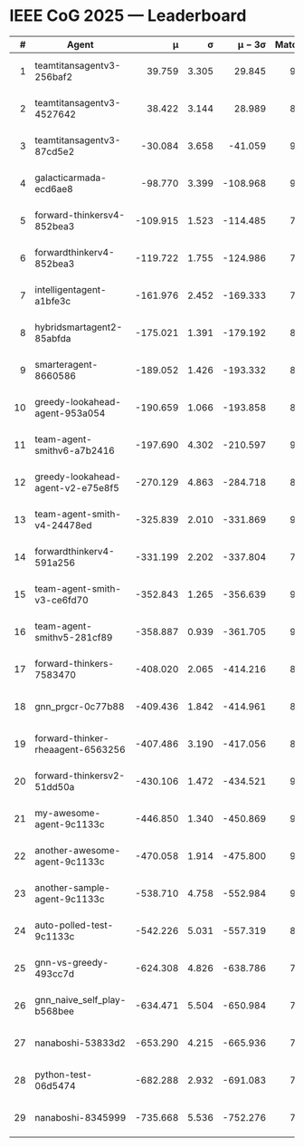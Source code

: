 # IEEE CoG 2025 — Leaderboard

| # | Agent | μ | σ | μ − 3σ | Matches | Updated |
|---:|---|---:|---:|---:|---:|---|
| 1 | teamtitansagentv3-256baf2 | 39.759 | 3.305 | 29.845 | 9520 | 2025-08-20 17:03 |
| 2 | teamtitansagentv3-4527642 | 38.422 | 3.144 | 28.989 | 8734 | 2025-08-20 17:03 |
| 3 | teamtitansagentv3-87cd5e2 | -30.084 | 3.658 | -41.059 | 9786 | 2025-08-20 17:03 |
| 4 | galacticarmada-ecd6ae8 | -98.770 | 3.399 | -108.968 | 9260 | 2025-08-20 17:03 |
| 5 | forward-thinkersv4-852bea3 | -109.915 | 1.523 | -114.485 | 7617 | 2025-08-20 17:03 |
| 6 | forwardthinkerv4-852bea3 | -119.722 | 1.755 | -124.986 | 7351 | 2025-08-20 17:03 |
| 7 | intelligentagent-a1bfe3c | -161.976 | 2.452 | -169.333 | 7552 | 2025-08-20 17:03 |
| 8 | hybridsmartagent2-85abfda | -175.021 | 1.391 | -179.192 | 8436 | 2025-08-20 17:03 |
| 9 | smarteragent-8660586 | -189.052 | 1.426 | -193.332 | 8107 | 2025-08-20 17:03 |
| 10 | greedy-lookahead-agent-953a054 | -190.659 | 1.066 | -193.858 | 8978 | 2025-08-20 17:03 |
| 11 | team-agent-smithv6-a7b2416 | -197.690 | 4.302 | -210.597 | 9000 | 2025-08-20 17:03 |
| 12 | greedy-lookahead-agent-v2-e75e8f5 | -270.129 | 4.863 | -284.718 | 8978 | 2025-08-20 17:03 |
| 13 | team-agent-smith-v4-24478ed | -325.839 | 2.010 | -331.869 | 9802 | 2025-08-20 17:03 |
| 14 | forwardthinkerv4-591a256 | -331.199 | 2.202 | -337.804 | 7801 | 2025-08-20 17:03 |
| 15 | team-agent-smith-v3-ce6fd70 | -352.843 | 1.265 | -356.639 | 9982 | 2025-08-20 17:03 |
| 16 | team-agent-smithv5-281cf89 | -358.887 | 0.939 | -361.705 | 9620 | 2025-08-20 17:03 |
| 17 | forward-thinkers-7583470 | -408.020 | 2.065 | -414.216 | 8500 | 2025-08-20 17:03 |
| 18 | gnn_prgcr-0c77b88 | -409.436 | 1.842 | -414.961 | 8390 | 2025-08-20 17:03 |
| 19 | forward-thinker-rheaagent-6563256 | -407.486 | 3.190 | -417.056 | 8430 | 2025-08-20 17:03 |
| 20 | forward-thinkersv2-51dd50a | -430.106 | 1.472 | -434.521 | 9390 | 2025-08-20 17:03 |
| 21 | my-awesome-agent-9c1133c | -446.850 | 1.340 | -450.869 | 9620 | 2025-08-20 17:03 |
| 22 | another-awesome-agent-9c1133c | -470.058 | 1.914 | -475.800 | 9900 | 2025-08-20 17:03 |
| 23 | another-sample-agent-9c1133c | -538.710 | 4.758 | -552.984 | 9020 | 2025-08-20 17:03 |
| 24 | auto-polled-test-9c1133c | -542.226 | 5.031 | -557.319 | 8640 | 2025-08-20 17:03 |
| 25 | gnn-vs-greedy-493cc7d | -624.308 | 4.826 | -638.786 | 7320 | 2025-08-20 17:03 |
| 26 | gnn_naive_self_play-b568bee | -634.471 | 5.504 | -650.984 | 7600 | 2025-08-20 17:03 |
| 27 | nanaboshi-53833d2 | -653.290 | 4.215 | -665.936 | 7200 | 2025-08-20 17:03 |
| 28 | python-test-06d5474 | -682.288 | 2.932 | -691.083 | 7460 | 2025-08-20 17:03 |
| 29 | nanaboshi-8345999 | -735.668 | 5.536 | -752.276 | 7750 | 2025-08-20 17:03 |
